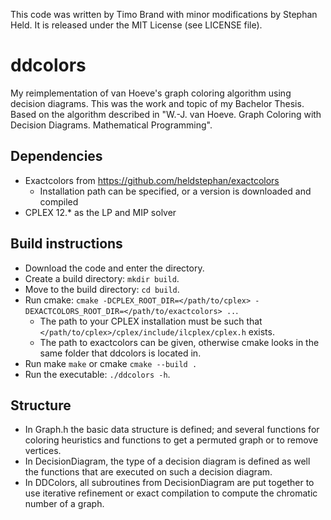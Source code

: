 This code was written by Timo Brand with minor modifications by Stephan Held.
It is released under the MIT License (see LICENSE file).

# ddcolors
My reimplementation of van Hoeve's graph coloring algorithm using decision diagrams.
This was the work and topic of my Bachelor Thesis.
Based on the algorithm described in "W.-J. van Hoeve. Graph Coloring with Decision Diagrams. Mathematical Programming".

## Dependencies

* Exactcolors from https://github.com/heldstephan/exactcolors
  * Installation path can be specified, or a version is downloaded and compiled
* CPLEX 12.*  as the LP and MIP solver 


## Build instructions

* Download the code and enter the directory.
* Create a build directory: `mkdir build`.
* Move to the build directory: `cd build`.
* Run cmake: `cmake -DCPLEX_ROOT_DIR=</path/to/cplex> -DEXACTCOLORS_ROOT_DIR=</path/to/exactcolors> ..`.
  * The path to your CPLEX installation must be such that `</path/to/cplex>/cplex/include/ilcplex/cplex.h` exists.
  * The path to exactcolors can be given, otherwise cmake looks in the same folder that ddcolors is located in.
* Run make `make` or cmake `cmake --build .`
* Run the executable: `./ddcolors -h`.

## Structure

* In Graph.h the basic data structure is defined; and several functions for coloring heuristics 
and functions to get a permuted graph or to remove vertices.
* In DecisionDiagram, the type of a decision diagram is defined as well the functions that are executed on such a decision diagram.
* In DDColors, all subroutines from DecisionDiagram are put together to use iterative refinement or exact compilation to
 compute the chromatic number of a graph.


